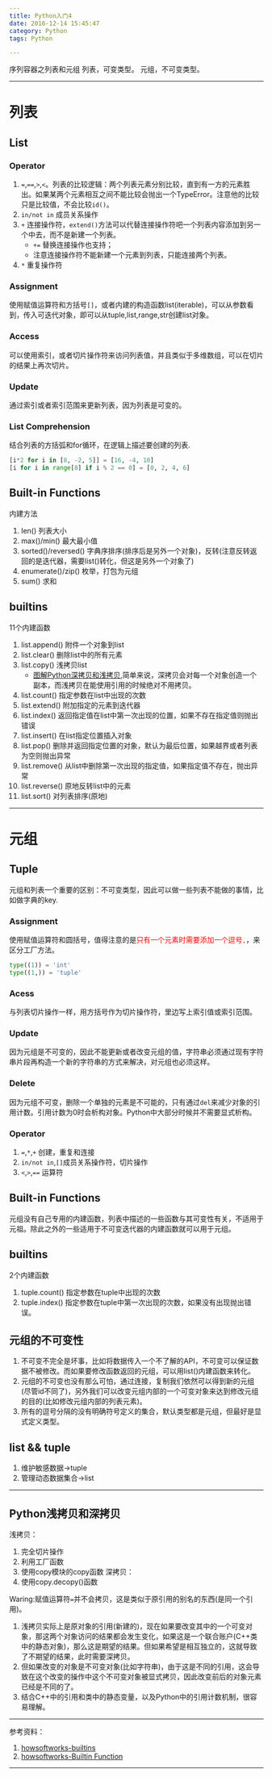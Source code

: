 ```yaml
---
title: Python入门4
date: 2016-12-14 15:45:47
category: Python
tags: Python

---
```


序列容器之列表和元组
列表，可变类型。
元组，不可变类型。

---

# 列表

## List

### Operator
1. `=`,`==`,`>`,`<`。列表的比较逻辑：两个列表元素分别比较，直到有一方的元素胜出。如果某两个元素相互之间不能比较会抛出一个TypeError。注意他的比较只是比较值，不会比较`id()`。
2. `in/not in` 成员关系操作
3. `+` 连接操作符，`extend()`方法可以代替连接操作符吧一个列表内容添加到另一个中去，而不是新建一个列表。
	+ `+=` 替换连接操作也支持；
	+ 注意连接操作符不能新建一个元素到列表，只能连接两个列表。
4. `*` 重复操作符

### Assignment
使用赋值运算符和方括号`[]`，或者内建的构造函数list(iterable)，可以从参数看到，传入可迭代对象，即可以从tuple,list,range,str创建list对象。

### Access
可以使用索引，或者切片操作符来访问列表值，并且类似于多维数组，可以在切片的结果上再次切片。

### Update
通过索引或者索引范围来更新列表，因为列表是可变的。

### List Comprehension
结合列表的方括弧和for循环，在逻辑上描述要创建的列表.
```Python
[i*2 for i in [8, -2, 5]] = [16, -4, 10]
[i for i in range[8] if i % 2 == 0] = [0, 2, 4, 6]
```

## Built-in Functions
内建方法
1. len() 列表大小
2. max()/min() 最大最小值
3. sorted()/reversed() 字典序排序(排序后是另外一个对象)，反转(注意反转返回的是迭代器，需要list()转化，但这是另外一个对象了)
4. enumerate()/zip() 枚举，打包为元组
5. sum() 求和

## builtins
11个内建函数
1. list.append() 附件一个对象到list
2. list.clear() 删除list中的所有元素
3. list.copy() 浅拷贝list
	+ [图解Python深拷贝和浅拷贝](http://www.cnblogs.com/wilber2013/p/4645353.html),简单来说，深拷贝会对每一个对象创造一个副本，而浅拷贝在能使用引用的时候绝对不用拷贝。
4. list.count() 指定参数在list中出现的次数
5. list.extend() 附加指定的元素到迭代器
6. list.index() 返回指定值在list中第一次出现的位置，如果不存在指定值则抛出错误
7. list.insert() 在list指定位置插入对象
8. list.pop() 删除并返回指定位置的对象，默认为最后位置，如果越界或者列表为空则抛出异常
9. list.remove() 从list中删除第一次出现的指定值，如果指定值不存在，抛出异常
10. list.reverse() 原地反转list中的元素
11. list.sort() 对列表排序(原地)


---

# 元组

## Tuple
元组和列表一个重要的区别：不可变类型，因此可以做一些列表不能做的事情，比如做字典的key.

### Assignment
使用赋值运算符和圆括号，值得注意的是<font color=red>只有一个元素时需要添加一个逗号`,`</font>，来区分工厂方法。
```Python
type((1)) = 'int'
type((1,)) = 'tuple'
```

### Acess
与列表切片操作一样，用方括号作为切片操作符，里边写上索引值或索引范围。

### Update
因为元组是不可变的，因此不能更新或者改变元组的值，字符串必须通过现有字符串片段再构造一个新的字符串的方式来解决，对元组也必须这样。

### Delete
因为元组不可变，删除一个单独的元素是不可能的，只有通过`del`来减少对象的引用计数。引用计数为0时会析构对象。Python中大部分时候并不需要显式析构。

### Operator
1. `=`,`*`,`+` 创建，重复和连接
2. `in/not in`,`[]`成员关系操作符，切片操作
3. `<`,`>`,`==` 运算符

## Built-in Functions
元组没有自己专用的内建函数，列表中描述的一些函数与其可变性有关，不适用于元祖。除此之外的一些适用于不可变迭代器的内建函数就可以用于元组。

## builtins
2个内建函数
1. tuple.count() 指定参数在tuple中出现的次数
2. tuple.index() 指定参数在tuple中第一次出现的次数，如果没有出现抛出错误。

## 元组的不可变性

1. 不可变不完全是坏事，比如将数据传入一个不了解的API，不可变可以保证数据不被修改。而如果要修改函数返回的元组，可以用list()内建函数来转化。
2. 元组的不可变也没有那么可怕，通过连接，复制我们依然可以得到新的元组(尽管id不同了)，另外我们可以改变元组内部的一个可变对象来达到修改元组的目的(比如修改元组内部的列表元素)。
3. 所有的逗号分隔的没有明确符号定义的集合，默认类型都是元组，但最好是显式定义类型。

## list && tuple
1. 维护敏感数据->tuple
2. 管理动态数据集合->list

---

## Python浅拷贝和深拷贝

浅拷贝：
1. 完全切片操作
2. 利用工厂函数
3. 使用copy模块的copy函数
深拷贝：
1. 使用copy.decopy()函数

Waring:赋值运算符`=`并不会拷贝，这是类似于原引用的别名的东西(是同一个引用)。

1. 浅拷贝实际上是原对象的引用(新建的)，现在如果要改变其中的一个可变对象，那这两个对象访问的结果都会发生变化，如果这是一个联合账户(C++类中的静态对象)，那么这是期望的结果。但如果希望是相互独立的，这就导致了不期望的结果，此时需要深拷贝。
2. 但如果改变的对象是不可变对象(比如字符串)，由于这是不同的引用，这会导致在这个改变的操作中这个不可变对象被显式拷贝，因此改变前后的对象元素已经是不同的了。
3. 结合C++中的引用和类中的静态变量，以及Python中的引用计数机制，很容易理解。

---

参考资料：
1. [howsoftworks-builtins](http://www.howsoftworks.net/python.api/builtins/)
2. [howsoftworks-Builtin Function](http://www.howsoftworks.net/python/function/)

---
